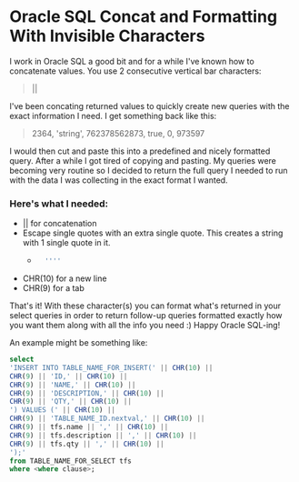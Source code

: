 # Oracle SQL Concat and Formatting With Invisible Characters

I work in Oracle SQL a good bit and for a while I've known how to concatenate values. You use 2 consecutive vertical bar characters:

> ||

I've been concating returned values to quickly create new queries with the exact information I need. I get something back like this:

> 2364, 'string', 762378562873, true, 0, 973597

I would then cut and paste this into a predefined and nicely formatted query. After a while I got tired of copying and pasting. My queries were becoming very routine so I decided to return the full query I needed to run with the data I was collecting in the exact format I wanted.

### Here's what I needed:
- || for concatenation
- Escape single quotes with an extra single quote. This creates a string with 1 single quote in it.
    - ```sql
        ''''
        ```
- CHR(10) for a new line
- CHR(9) for a tab

That's it! With these character(s) you can format what's returned in your select queries in order to return follow-up queries formatted exactly how you want them along with all the info you need :) Happy Oracle SQL-ing!

An example might be something like:

```sql
select
'INSERT INTO TABLE_NAME_FOR_INSERT(' || CHR(10) || 
CHR(9) || 'ID,' || CHR(10) || 
CHR(9) || 'NAME,' || CHR(10) || 
CHR(9) || 'DESCRIPTION,' || CHR(10) || 
CHR(9) || 'QTY,' || CHR(10) || 
') VALUES (' || CHR(10) ||
CHR(9) || 'TABLE_NAME_ID.nextval,' || CHR(10) ||
CHR(9) || tfs.name || ',' || CHR(10) ||
CHR(9) || tfs.description || ',' || CHR(10) ||
CHR(9) || tfs.qty || ',' || CHR(10) ||
');'
from TABLE_NAME_FOR_SELECT tfs
where <where clause>;
```